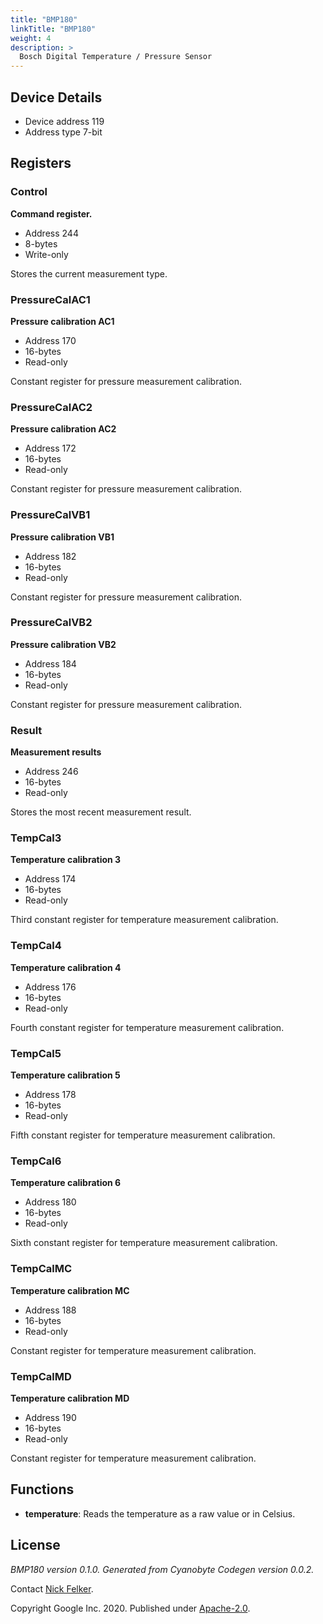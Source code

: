```yaml
---
title: "BMP180"
linkTitle: "BMP180"
weight: 4
description: >
  Bosch Digital Temperature / Pressure Sensor
---
```



## Device Details

* Device address 119
* Address type 7-bit

## Registers

### Control
**Command register.**
* Address 244
* 8-bytes
* Write-only

Stores the current measurement type.

### PressureCalAC1
**Pressure calibration AC1**
* Address 170
* 16-bytes
* Read-only

Constant register for pressure measurement calibration.

### PressureCalAC2
**Pressure calibration AC2**
* Address 172
* 16-bytes
* Read-only

Constant register for pressure measurement calibration.

### PressureCalVB1
**Pressure calibration VB1**
* Address 182
* 16-bytes
* Read-only

Constant register for pressure measurement calibration.

### PressureCalVB2
**Pressure calibration VB2**
* Address 184
* 16-bytes
* Read-only

Constant register for pressure measurement calibration.

### Result
**Measurement results**
* Address 246
* 16-bytes
* Read-only

Stores the most recent measurement result.

### TempCal3
**Temperature calibration 3**
* Address 174
* 16-bytes
* Read-only

Third constant register for temperature measurement calibration.

### TempCal4
**Temperature calibration 4**
* Address 176
* 16-bytes
* Read-only

Fourth constant register for temperature measurement calibration.

### TempCal5
**Temperature calibration 5**
* Address 178
* 16-bytes
* Read-only

Fifth constant register for temperature measurement calibration.

### TempCal6
**Temperature calibration 6**
* Address 180
* 16-bytes
* Read-only

Sixth constant register for temperature measurement calibration.

### TempCalMC
**Temperature calibration MC**
* Address 188
* 16-bytes
* Read-only

Constant register for temperature measurement calibration.

### TempCalMD
**Temperature calibration MD**
* Address 190
* 16-bytes
* Read-only

Constant register for temperature measurement calibration.


## Functions

* **temperature**: Reads the temperature as a raw value or in Celsius.

## License

_BMP180 version 0.1.0. Generated from Cyanobyte Codegen version 0.0.2._

Contact [Nick Felker](mailto:felker@google.com).

Copyright Google Inc. 2020. Published under
[Apache-2.0](https://spdx.org/licenses/Apache-2.0.html#licenseText).